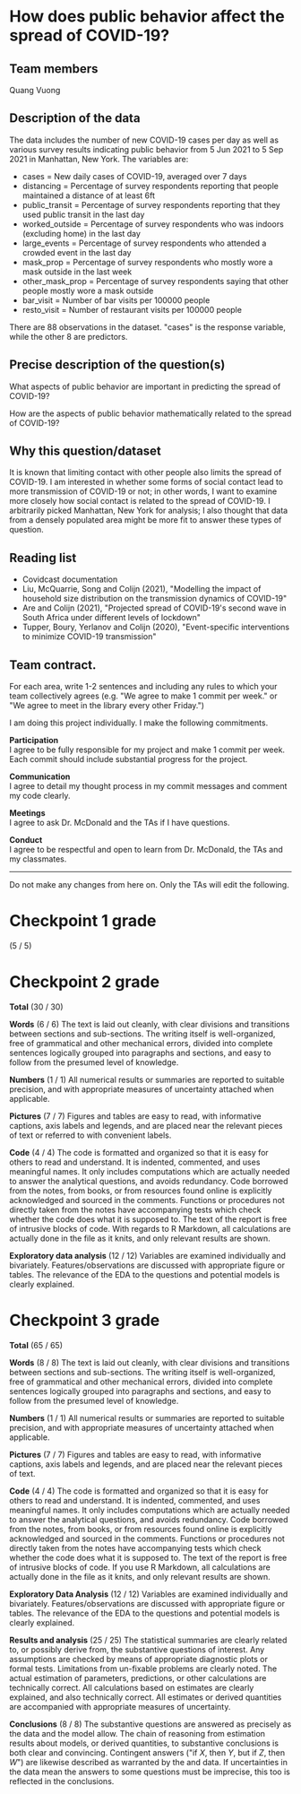 # How does public behavior affect the spread of COVID-19?

## Team members

Quang Vuong


## Description of the data 

The data includes the number of new COVID-19 cases per day as well as various survey results indicating public behavior from 5 Jun 2021 to 5 Sep 2021 in Manhattan, New York. The variables are:

- cases = New daily cases of COVID-19, averaged over 7 days
- distancing = Percentage of survey respondents reporting that people maintained a distance of at least 6ft
- public_transit = Percentage of survey respondents reporting that they used public transit in the last day
- worked_outside = Percentage of survey respondents who was indoors (excluding home) in the last day
- large_events = Percentage of survey respondents who attended a crowded event in the last day
- mask_prop = Percentage of survey respondents who mostly wore a mask outside in the last week
- other_mask_prop = Percentage of survey respondents saying that other people mostly wore a mask outside
- bar_visit = Number of bar visits per 100000 people
- resto_visit = Number of restaurant visits per 100000 people

There are 88 observations in the dataset. "cases" is the response variable, while the other 8 are predictors.

## Precise description of the question(s)

What aspects of public behavior are important in predicting the spread of COVID-19?

How are the aspects of public behavior mathematically related to the spread of COVID-19?

## Why this question/dataset

It is known that limiting contact with other people also limits the spread of COVID-19. I am interested in whether some forms of social contact lead to more transmission of COVID-19 or not; in other words, I want to examine more closely how social contact is related to the spread of COVID-19. I arbitrarily picked Manhattan, New York for analysis; I also thought that data from a densely populated area might be more fit to answer these types of question.

## Reading list 

- Covidcast documentation
- Liu, McQuarrie, Song and Colijn (2021), "Modelling the impact of household size distribution on the transmission dynamics of COVID-19"
- Are and Colijn (2021), "Projected spread of COVID-19's second wave in South Africa under different levels of lockdown"
- Tupper, Boury, Yerlanov and Colijn (2020), "Event-specific interventions to minimize COVID-19 transmission"

## Team contract. 

For each area, write 1-2 sentences and including any rules to which your team collectively agrees (e.g. "We agree to make 1 commit per week." or "We agree to meet in the library every other Friday.")

I am doing this project individually. I make the following commitments.

**Participation**  
I agree to be fully responsible for my project and make 1 commit per week. Each commit should include substantial progress for the project.

**Communication**  
I agree to detail my thought process in my commit messages and comment my code clearly.

**Meetings**  
I agree to ask Dr. McDonald and the TAs if I have questions.

**Conduct**  
I agree to be respectful and open to learn from Dr. McDonald, the TAs and my classmates.

***
Do not make any changes from here on. Only the TAs will edit the following.


# Checkpoint 1 grade

(5 / 5)



# Checkpoint 2 grade

__Total__ (30 / 30)

__Words__ (6 / 6) The text is laid out cleanly, with clear divisions
and transitions between sections and sub-sections. The writing itself
is well-organized, free of grammatical and other mechanical errors,
divided into complete sentences logically grouped into paragraphs and
sections, and easy to follow from the presumed level of knowledge. 

__Numbers__ (1 / 1) All numerical results or summaries are reported to
suitable precision, and with appropriate measures of uncertainty
attached when applicable. 

__Pictures__ (7 / 7) Figures and tables are easy to read, with
informative captions, axis labels and legends, and are placed near the
relevant pieces of text or referred to with convenient labels. 

__Code__ (4 / 4) The code is formatted and organized so that it is easy
for others to read and understand. It is indented, commented, and uses
meaningful names. It only includes computations which are actually
needed to answer the analytical questions, and avoids redundancy. Code
borrowed from the notes, from books, or from resources found online is
explicitly acknowledged and sourced in the comments. Functions or
procedures not directly taken from the notes have accompanying tests
which check whether the code does what it is supposed to. The text of
the report is free of intrusive blocks of code. With regards to R Markdown,
all calculations are actually done in the file as it knits, and only
relevant results are shown.

__Exploratory data analysis__ (12 / 12) Variables are examined individually and
bivariately. Features/observations are discussed with appropriate
figure or tables. The relevance of the EDA to the questions and
potential models is clearly explained.

# Checkpoint 3 grade

__Total__ (65 / 65)

__Words__ (8 / 8) The text is laid out cleanly, with clear divisions and
transitions between sections and sub-sections.  The writing itself is
well-organized, free of grammatical and other mechanical errors, divided into
complete sentences logically grouped into paragraphs and sections, and easy to
follow from the presumed level of knowledge.

__Numbers__ (1 / 1) All numerical results or summaries are reported to
suitable precision, and with appropriate measures of uncertainty attached when
applicable.

__Pictures__ (7 / 7) Figures and tables are easy to read, with informative
captions, axis labels and legends, and are placed near the relevant pieces of
text.

__Code__ (4 / 4) The code is formatted and organized so that it is easy
for others to read and understand.  It is indented, commented, and uses
meaningful names.  It only includes computations which are actually needed to
answer the analytical questions, and avoids redundancy.  Code borrowed from the
notes, from books, or from resources found online is explicitly acknowledged
and sourced in the comments.  Functions or procedures not directly taken from
the notes have accompanying tests which check whether the code does what it is
supposed to. The text of the report is free of intrusive blocks of code.  If
you use R Markdown, all calculations are actually done in the file as it knits,
and only relevant results are shown. 

__Exploratory Data Analysis__ (12 / 12) Variables are examined individually and
bivariately. Features/observations are discussed with appropriate
figure or tables. The relevance of the EDA to the questions and
potential models is clearly explained.

__Results and analysis__ (25 / 25) The statistical summaries
are clearly related to, or possibly derive from, the substantive questions of interest.  Any
assumptions are checked by means of appropriate diagnostic plots or
formal tests. Limitations from un-fixable problems are
clearly noted. The actual estimation
of parameters, predictions, or other calculations are technically correct.  All calculations
based on estimates are clearly explained, and also technically correct.  All
estimates or derived quantities are accompanied with appropriate measures of
uncertainty. 

__Conclusions__ (8 / 8) The substantive questions are answered as
precisely as the data and the model allow.  The chain of reasoning from
estimation results about models, or derived quantities, to substantive
conclusions is both clear and convincing.  Contingent answers ("if $X$, then
$Y$, but if $Z$, then $W$") are likewise described as warranted by the
and data.  If uncertainties in the data mean the answers to some
questions must be imprecise, this too is reflected in the conclusions.
